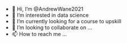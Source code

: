 - 👋 Hi, I’m @AndrewWane2021
- 👀 I’m interested in data science
- 🌱 I’m currently looking for a course to upskill 
- 💞️ I’m looking to collaborate on ...
- 📫 How to reach me ...

<!---
AndrewWane2021/AndrewWane2021 is a ✨ special ✨ repository because its `README.md` (this file) appears on your GitHub profile.
You can click the Preview link to take a look at your changes.
--->
